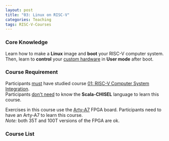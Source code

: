 ```yaml
---
layout: post
title: "03: Linux on RISC-V"
categories: Teaching
tags: RISC-V-Courses
---
```


### Core Knowledge

Learn how to make a **Linux** image and **boot** your RISC-V computer system.
<br>
Then, learn to **control** your <ins>custom hardware</ins> in **User mode** after boot.

### Course Requirement

Participants <ins>must</ins> have studied course <a href="../../../../teaching/2022/12/30/RISC-V-Integration">01: RISC-V Computer System Integration</a>.
<br>
Participants <ins>don't need</ins> to know the **Scala-CHISEL** language to learn this course.

Exercises in this course use the <a href="https://digilent.com/reference/programmable-logic/arty-a7/start">Arty-A7</a> FPGA board. Participants need to have an Arty-A7 to learn this course.
<br>
*Note:* both 35T and 100T versions of the FPGA are ok.

### Course List


